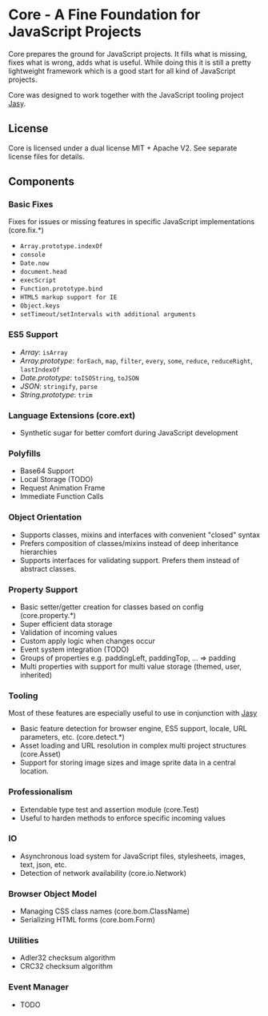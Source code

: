Core - A Fine Foundation for JavaScript Projects
================================================

Core prepares the ground for JavaScript projects. It fills what is missing, fixes what is wrong, adds what is useful. While doing this it is still a pretty lightweight framework which is a good start for all kind of JavaScript projects.

Core was designed to work together with the JavaScript tooling project [Jasy](https://github.com/wpbasti/jasy).


## License

Core is licensed under a dual license MIT + Apache V2. See separate license files for details. 


## Components

### Basic Fixes

Fixes for issues or missing features in specific JavaScript implementations (core.fix.*)

* `Array.prototype.indexOf`
* `console`
* `Date.now`
* `document.head`
* `execScript`
* `Function.prototype.bind`
* `HTML5 markup support for IE`
* `Object.keys`
* `setTimeout/setIntervals with additional arguments`

### ES5 Support

* *Array*: `isArray`
* *Array.prototype*: `forEach`, `map`, `filter`, `every`, `some`, `reduce`, `reduceRight`, `lastIndexOf`
* *Date.prototype*: `toISOString`, `toJSON`
* *JSON*: `stringify`, `parse`
* *String.prototype*: `trim`

### Language Extensions (core.ext)

* Synthetic sugar for better comfort during JavaScript development


### Polyfills

* Base64 Support
* Local Storage (TODO)
* Request Animation Frame
* Immediate Function Calls


### Object Orientation

* Supports classes, mixins and interfaces with convenient "closed" syntax
* Prefers composition of classes/mixins instead of deep inheritance hierarchies
* Supports interfaces for validating support. Prefers them instead of abstract classes.


### Property Support

* Basic setter/getter creation for classes based on config (core.property.*)
* Super efficient data storage
* Validation of incoming values
* Custom apply logic when changes occur
* Event system integration (TODO)
* Groups of properties e.g. paddingLeft, paddingTop, ... => padding
* Multi properties with support for multi value storage (themed, user, inherited)


### Tooling

Most of these features are especially useful to use in conjunction with [Jasy](https://github.com/wpbasti/jasy)

* Basic feature detection for browser engine, ES5 support, locale, URL parameters, etc. (core.detect.*)
* Asset loading and URL resolution in complex multi project structures (core.Asset)
* Support for storing image sizes and image sprite data in a central location.


### Professionalism

* Extendable type test and assertion module (core.Test)
* Useful to harden methods to enforce specific incoming values


### IO

* Asynchronous load system for JavaScript files, stylesheets, images, text, json, etc.
* Detection of network availability (core.io.Network)


### Browser Object Model

* Managing CSS class names (core.bom.ClassName)
* Serializing HTML forms (core.bom.Form)


### Utilities

* Adler32 checksum algorithm
* CRC32 checksum algorithm


### Event Manager

* TODO
